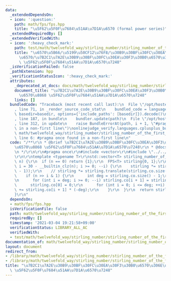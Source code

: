 ```yaml
---
data:
  _extendedDependsOn:
  - icon: ':question:'
    path: math/fps/fps.hpp
    title: "\u5F62\u5F0F\u7684\u51AA\u7D1A\u6570 (formal power series)"
  _extendedRequiredBy: []
  _extendedVerifiedWith:
  - icon: ':heavy_check_mark:'
    path: test/math/twelvefold_way/stirling_number/stirling_number_of_the_first_kind_init_with_fps.test.cpp
    title: "\u6570\u5B66/\u5199\u50CF12\u76F8/\u30B9\u30BF\u30FC\u30EA\u30F3\u30B0\
      \u6570/\u7B2C1\u7A2E\u30B9\u30BF\u30FC\u30EA\u30F3\u30B0\u6570\u306E\u6570\u8868\
      \ \u5F62\u5F0F\u7684\u51AA\u7D1A\u6570\u7248"
  _isVerificationFailed: false
  _pathExtension: hpp
  _verificationStatusIcon: ':heavy_check_mark:'
  attributes:
    _deprecated_at_docs: docs/math/twelvefold_way/stirling_number/stirling_number.md
    document_title: "\u7B2C1\u7A2E\u30B9\u30BF\u30FC\u30EA\u30F3\u30B0\u6570\u306E\
      \u6570\u8868 \u5F62\u5F0F\u7684\u51AA\u7D1A\u6570\u7248"
    links: []
  bundledCode: "Traceback (most recent call last):\n  File \"/opt/hostedtoolcache/Python/3.9.2/x64/lib/python3.9/site-packages/onlinejudge_verify/documentation/build.py\"\
    , line 71, in _render_source_code_stat\n    bundled_code = language.bundle(stat.path,\
    \ basedir=basedir, options={'include_paths': [basedir]}).decode()\n  File \"/opt/hostedtoolcache/Python/3.9.2/x64/lib/python3.9/site-packages/onlinejudge_verify/languages/cplusplus.py\"\
    , line 187, in bundle\n    bundler.update(path)\n  File \"/opt/hostedtoolcache/Python/3.9.2/x64/lib/python3.9/site-packages/onlinejudge_verify/languages/cplusplus_bundle.py\"\
    , line 312, in update\n    raise BundleErrorAt(path, i + 1, \"#pragma once found\
    \ in a non-first line\")\nonlinejudge_verify.languages.cplusplus_bundle.BundleErrorAt:\
    \ math/twelvefold_way/stirling_number/stirling_number_of_the_first_kind_init_with_fps.hpp:\
    \ line 6: #pragma once found in a non-first line\n"
  code: "/**\r\n * @brief \u7B2C1\u7A2E\u30B9\u30BF\u30FC\u30EA\u30F3\u30B0\u6570\u306E\
    \u6570\u8868 \u5F62\u5F0F\u7684\u51AA\u7D1A\u6570\u7248\r\n * @docs docs/math/twelvefold_way/stirling_number/stirling_number.md\r\
    \n */\r\n\r\n#pragma once\r\n#include <vector>\r\n#include \"../../fps/fps.hpp\"\
    \r\n\r\ntemplate <typename T>\r\nstd::vector<T> stirling_number_of_the_first_kind_init_with_fps(int\
    \ n) {\r\n  if (n == 0) return {1};\r\n  FPS<T> stirling{0, 1};\r\n  for (int\
    \ i = 30 - __builtin_clz(n); i >= 0; --i) {\r\n    stirling *= stirling.translate(-(static_cast<int>(stirling.co.size())\
    \ - 1));\r\n    // stirling *= stirling.translate(stirling.co.size() - 1);\r\n\
    \    if (n >> i & 1) {\r\n      int deg = stirling.co.size() - 1;\r\n      stirling.co.emplace_back(0);\r\
    \n      for (int i = deg; i >= 0; --i) stirling.co[i + 1] = stirling.co[i];\r\n\
    \      stirling.co[0] = 0;\r\n      for (int i = 0; i <= deg; ++i) stirling.co[i]\
    \ += stirling.co[i + 1] * (-deg);\r\n    }\r\n  }\r\n  return stirling.co;\r\n\
    }\r\n"
  dependsOn:
  - math/fps/fps.hpp
  isVerificationFile: false
  path: math/twelvefold_way/stirling_number/stirling_number_of_the_first_kind_init_with_fps.hpp
  requiredBy: []
  timestamp: '2021-03-04 19:21:58+09:00'
  verificationStatus: LIBRARY_ALL_AC
  verifiedWith:
  - test/math/twelvefold_way/stirling_number/stirling_number_of_the_first_kind_init_with_fps.test.cpp
documentation_of: math/twelvefold_way/stirling_number/stirling_number_of_the_first_kind_init_with_fps.hpp
layout: document
redirect_from:
- /library/math/twelvefold_way/stirling_number/stirling_number_of_the_first_kind_init_with_fps.hpp
- /library/math/twelvefold_way/stirling_number/stirling_number_of_the_first_kind_init_with_fps.hpp.html
title: "\u7B2C1\u7A2E\u30B9\u30BF\u30FC\u30EA\u30F3\u30B0\u6570\u306E\u6570\u8868\
  \ \u5F62\u5F0F\u7684\u51AA\u7D1A\u6570\u7248"
---
```

